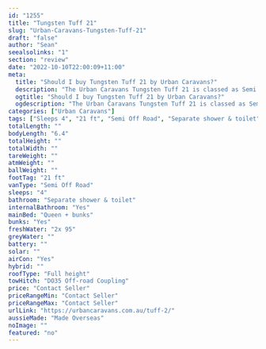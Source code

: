 ```yaml
---
id: "1255"
title: "Tungsten Tuff 21"
slug: "Urban-Caravans-Tungsten-Tuff-21"
draft: "false"
author: "Sean"
seealsolinks: "1"
section: "review"
date: "2022-10-10T22:00:09+11:00"
meta:
  title: "Should I buy Tungsten Tuff 21 by Urban Caravans?"
  description: "The Urban Caravans Tungsten Tuff 21 is classed as Semi Off Road, and sleeps 4 people. It is Made Overseas and comes in at 21 ft. It generally has Separate shower & toilet."
  ogtitle: "Should I buy Tungsten Tuff 21 by Urban Caravans?"
  ogdescription: "The Urban Caravans Tungsten Tuff 21 is classed as Semi Off Road, and sleeps 4 people. It is Made Overseas and comes in at 21 ft. It generally has Separate shower & toilet."
categories: ["Urban Caravans"]
tags: ["Sleeps 4", "21 ft", "Semi Off Road", "Separate shower & toilet", "Full height", "Price Unknown"]
totalLength: ""
bodyLength: "6.4"
totalHeight: ""
totalWidth: ""
tareWeight: ""
atmWeight: ""
ballWeight: ""
footTag: "21 ft"
vanType: "Semi Off Road"
sleeps: "4"
bathroom: "Separate shower & toilet"
internalBathroom: "Yes"
mainBed: "Queen + bunks"
bunks: "Yes"
freshWater: "2x 95"
greyWater: ""
battery: ""
solar: ""
airCon: "Yes"
hybrid: ""
roofType: "Full height"
towHitch: "DO35 Off-road Coupling"
price: "Contact Seller"
priceRangeMin: "Contact Seller"
priceRangeMax: "Contact Seller"
urlLink: "https://urbancaravans.com.au/tuff-2/"
aussieMade: "Made Overseas"
noImage: ""
featured: "no"
---
```

